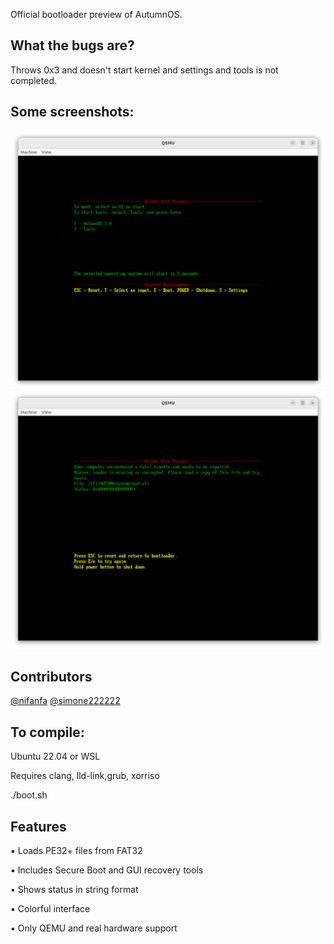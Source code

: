 Official bootloader preview of AutumnOS.
## What the bugs are?
 Throws 0x3 and doesn't start kernel and
          settings and tools is not completed.

## Some screenshots:
![Screenshots of Autumn Boot Manager :)](https://github.com/ataberk320/autumn-boot-manager/blob/main/Screenshots%20of%20Autumn%20Boot%20Manager%20/2025-08-01%2019-18-19.png)
![Screenshot2](https://github.com/ataberk320/autumn-boot-manager/blob/main/Screenshots%20of%20Autumn%20Boot%20Manager/2025-08-01%2019-32-09.png)

## Contributors
[@nifanfa](https://github.com/nifanfa) 
[@simone222222](https://github.com/simone222222)

## To compile:
Ubuntu 22.04 or WSL


Requires clang, lld-link,grub, xorriso
 
./boot.sh

## Features
▪︎ Loads PE32+ files from FAT32

▪︎ Includes Secure Boot and GUI recovery tools

▪︎ Shows status in string format

▪︎ Colorful interface

▪︎ Only QEMU and real hardware support


